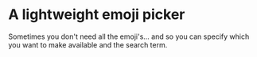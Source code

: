 # A lightweight emoji picker

Sometimes you don't need all the emoji's... and so you can specify which you want to make available and the search term.
